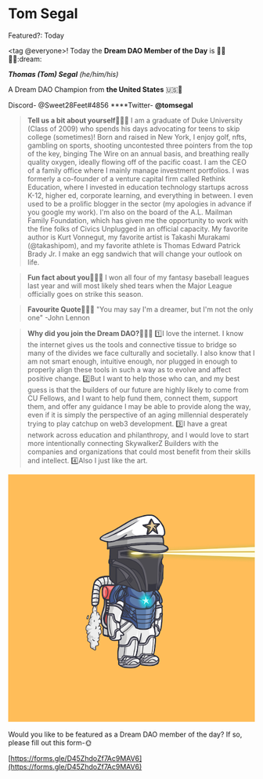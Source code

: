 # Tom Segal

Featured?: Today

<tag @everyone>!
Today the **Dream DAO Member of the Day** is 🥳🌮💃🏿:dream:

***Thomas (Tom) Segal** (he/him/his)*

A Dream DAO Champion from **the United States** 🇺🇸🚀

Discord- @Sweet28Feet#4856
****Twitter- **@tomsegal** 

> **Tell us a bit about yourself**👨🏻‍🚀
I am a graduate of Duke University (Class of 2009) who spends his days advocating for teens to skip college (sometimes)! Born and raised in New York, I enjoy golf, nfts, gambling on sports, shooting uncontested three pointers from the top of the key, binging The Wire on an annual basis, and breathing really quality oxygen, ideally flowing off of the pacific coast. 
I am the CEO of a family office where I mainly manage investment portfolios. I was formerly a co-founder of a venture capital firm called Rethink Education, where I invested in education technology startups across K-12, higher ed, corporate learning, and everything in between. I even used to be a prolific blogger in the sector (my apologies in advance if you google my work). 
I'm also on the board of the A.L. Mailman Family Foundation, which has given me the opportunity to work with the fine folks of Civics Unplugged in an official capacity. My favorite author is Kurt Vonnegut, my favorite artist is Takashi Murakami (@takashipom), and my favorite athlete is Thomas Edward Patrick Brady Jr. I make an egg sandwich that will change your outlook on life.

> **Fun fact about you**👨🏻‍🚀
I won all four of my fantasy baseball leagues last year and will most likely shed tears when the Major League officially goes on strike this season.

> **Favourite Quote**👨🏻‍🚀
"You may say I'm a dreamer, but I'm not the only one" -John Lennon

> **Why did you join the Dream DAO?**👨🏻‍🚀
1️⃣I love the internet. I know the internet gives us the tools and connective tissue to bridge so many of the divides we face culturally and societally. I also know that I am not smart enough, intuitive enough, nor plugged in enough to properly align these tools in such a way as to evolve and affect positive change. 
2️⃣But I want to help those who can, and my best guess is that the builders of our future are highly likely to come from CU Fellows, and I want to help fund them, connect them, support them, and offer any guidance I may be able to provide along the way, even if it is simply the perspective of an aging millennial desperately trying to play catchup on web3 development.
3️⃣I have a great network across education and philanthropy, and I would love to start more intentionally connecting SkywalkerZ Builders with the companies and organizations that could most benefit from their skills and intellect.
4️⃣Also I just like the art.

![Untitled](Tom%20Segal%208d70bba95fa747959bd32799bf9f156c/Untitled.png)

Would you like to be featured as a Dream DAO member of the day?
If so, please fill out this form-🌞

[https://forms.gle/D45ZhdoZf7Ac9MAV6](https://forms.gle/D45ZhdoZf7Ac9MAV6)
